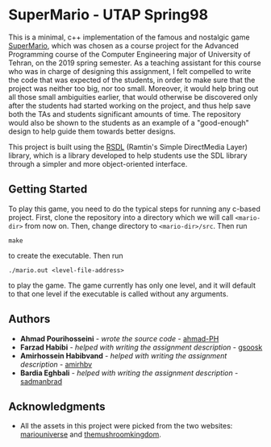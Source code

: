 # SuperMario - UTAP Spring98

This is a minimal, c++ implementation of the famous and nostalgic game [SuperMario](https://supermariobros.io/), which was chosen as a course project for the Advanced Programming course of the Computer Engineering major of University of Tehran, on the 2019 spring semester. 
As a teaching assistant for this course who was in charge of designing this assignment, I felt compelled to write the code that was expected of the students, in order to make sure that the project was neither too big, nor too small. Moreover, it would help bring out all those small ambiguities earlier, that would otherwise be discovered only after the students had started working on the project, and thus help save both the TAs and students significant amounts of time. The repository would also be shown to the students as an example of a "good-enough" design to help guide them towards better designs.

This project is built using the [RSDL](https://github.com/UTAP/RSDL) (Ramtin's Simple DirectMedia Layer) library, which is a library developed to help students use the SDL library through a simpler and more object-oriented interface. 

## Getting Started

To play this game, you need to do the typical steps for running any c-based project.
First, clone the repository into a directory which we will call ‍‍‍`<mario-dir>` from now on. Then, change directory to `<mario-dir>/src`.
Then run 
```
make
```
to create the executable. Then run
```
./mario.out <level-file-address>
```
to play the game. The game currently has only one level, and it will default to that one level if the executable is called without any arguments.

## Authors

* **Ahmad Pourihosseini** - *wrote the source code* - [ahmad-PH](https://github.com/ahmad-PH)
* **Farzad Habibi** - *helped with writing the assignment description* - [gsoosk](https://github.com/gsoosk)
* **Amirhossein Habibvand** - *helped with writing the assignment description* - [amirhbv](https://github.com/amirhbv)
* **Bardia Eghbali** - *helped with writing the assignment description* - [sadmanbrad](https://github.com/sadmanbrad)

## Acknowledgments

* All the assets in this project were picked from the two websites: [mariouniverse](http://www.mariouniverse.com/) and [themushroomkingdom](https://themushroomkingdom.net/wav.shtml).
